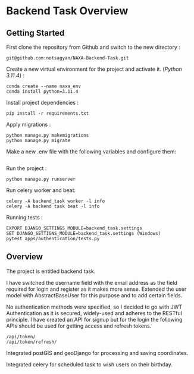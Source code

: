 # Backend Task Overview

## Getting Started

First clone the repository from Github and switch to the new directory :

```
git@github.com:notsagyan/NAXA-Backend-Task.git
```

Create a new virtual environment for the project and activate it. (*Python 3.11.4*) :

```
conda create --name naxa_env 
conda install python=3.11.4
```

Install project dependencies :

```
pip install -r requirements.txt
```

Apply migrations :

```
python manage.py makemigrations
python manage.py migrate
```

Make a new .env file with the following variables and configure them:

```

```

Run the project :

```
python manage.py runserver
```

Run celery worker and beat:

```
celery -A backend_task worker -l info
celery -A backend task beat -l info
```

Running tests :

```
EXPORT DJANGO_SETTINGS_MODULE=backend_task.settings 
SET DJANGO_SETTIGNS_MODULE=backend_task.settings (Windows)
pytest apps/authentication/tests.py
```

## Overview

The project is entitled backend task.

I have switched the username field with the email address as the field required for login and register as it makes more sense. Extended the user model with AbstractBaseUser for this purpose and to add certain fields.

No authentication methods were specified, so I decided to go with JWT Authentication as it is secured, widely-used and adheres to the RESTful principle. I have created an API for signup but for the login the following APIs should be used for getting access and refresh tokens.

```
/api/token/
/api/token/refresh/
```

Integrated postGIS and geoDjango for processing and saving coordinates.

Integrated celery for scheduled task to wish users on their birthday.
